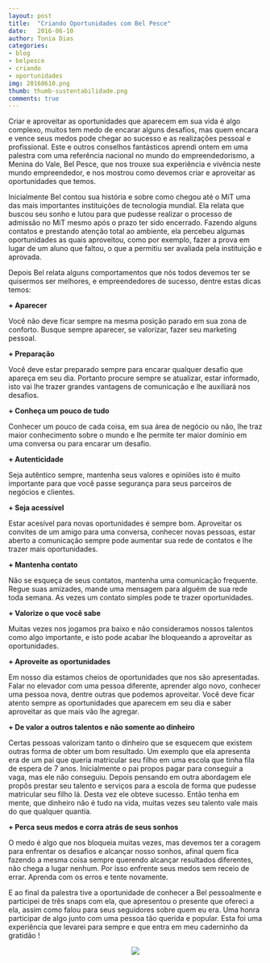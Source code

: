 ```yaml
---
layout: post
title:  "Criando Oportunidades com Bel Pesce"
date:   2016-06-10
author: Tonia Dias
categories: 
- blog
- belpesce
- criando
- oportunidades
img: 20160610.png
thumb: thumb-sustentabilidade.png
comments: true
---
```


Criar e aproveitar as oportunidades que aparecem em sua vida é algo complexo, muitos tem medo de encarar alguns desafios, mas quem encara e vence seus medos pode chegar ao sucesso e as realizações pessoal e profissional. Este e outros conselhos fantásticos aprendi ontem em uma palestra com uma referência nacional no mundo do empreendedorismo, a Menina do Vale, Bel Pesce, que nos trouxe sua experiência e vivência neste mundo empreendedor, e nos mostrou como devemos criar e aproveitar as oportunidades que temos.<!--more-->

Inicialmente Bel contou sua história e sobre como chegou até o MiT uma das mais importantes instituições de tecnologia mundial. Ela relata que buscou seu sonho e lutou para que pudesse realizar o processo de admissão no MiT mesmo após o prazo ter sido encerrado. Fazendo alguns contatos e prestando atenção total ao ambiente, ela percebeu algumas oportunidades as quais aproveitou, como por exemplo, fazer a prova em lugar de um aluno que faltou, o que a permitiu ser avaliada pela instituição e aprovada.

Depois Bel relata alguns comportamentos que nós todos devemos ter se quisermos ser melhores, e empreendedores de sucesso, dentre estas dicas temos:

<b>+ Aparecer</b>

Você não deve ficar sempre na mesma posição parado em sua zona de conforto. Busque sempre aparecer, se valorizar, fazer seu marketing pessoal.

<b>+ Preparação</b>

Você deve estar preparado sempre para encarar qualquer desafio que apareça em seu dia. Portanto procure sempre se atualizar, estar informado, isto vai lhe trazer grandes vantagens de comunicação e lhe auxiliará nos desafios.

<b>+ Conheça um pouco de tudo</b>

Conhecer um pouco de cada coisa, em sua área de negócio ou não, lhe traz maior conhecimento sobre o mundo e lhe permite ter maior domínio em uma conversa ou para encarar um desafio. 

<b>+ Autenticidade</b>

Seja autêntico sempre, mantenha seus valores e opiniões isto é muito importante para que você passe segurança para seus parceiros de negócios e clientes.

<b>+ Seja acessível</b>

Estar acesível para novas oportunidades é sempre bom. Aproveitar os convites de um amigo para uma conversa, conhecer novas pessoas, estar aberto a comunicação sempre pode aumentar sua rede de contatos e lhe trazer mais oportunidades.

<b>+ Mantenha contato</b>

Não se esqueça de seus contatos, mantenha uma comunicação frequente. Regue suas amizades, mande uma mensagem para alguém de sua rede toda semana. As vezes um contato simples pode te trazer oportunidades.

<b>+ Valorize o que você sabe</b>

Muitas vezes nos jogamos pra baixo e não consideramos nossos talentos como algo importante, e isto pode acabar lhe bloqueando a aproveitar as oportunidades.

<b>+ Aproveite as oportunidades</b>

Em nosso dia estamos cheios de oportunidades que nos são apresentadas. Falar no elevador com uma pessoa diferente, aprender algo novo, conhecer uma pessoa nova, dentre outras que podemos aproveitar. Você deve ficar atento sempre as oportunidades que aparecem em seu dia e saber aproveitar as que mais vão lhe agregar.

<b>+ De valor a outros talentos e não somente ao dinheiro</b>

Certas pessoas valorizam tanto o dinheiro que se esquecem que existem outras forma de obter um bom resultado. Um exemplo que ela apresenta era de um pai que queria matricular seu filho em uma escola que tinha fila de espera de 7 anos. Inicialmente o pai propos pagar para conseguir a vaga, mas ele não conseguiu. Depois pensando em outra abordagem ele propôs prestar seu talento e serviços para a escola de forma que pudesse matricular seu filho lá. Desta vez ele obteve sucesso. Então tenha em mente, que dinheiro não é tudo na vida, muitas vezes seu talento vale mais do que qualquer quantia.

<b>+ Perca seus medos e corra atrás de seus sonhos</b>

O medo é algo que nos bloqueia muitas vezes, mas devemos ter a coragem para enfrentar os desafios e alcançar nosso sonhos, afinal quem fica fazendo a mesma coisa sempre querendo alcançar resultados diferentes, não chega a lugar nenhum. Por isso enfrente seus medos sem receio de errar. Aprenda com os erros e tente novamente.

E ao final da palestra tive a oportunidade de conhecer a Bel pessoalmente e participei de três snaps com ela, que apresentou o presente que ofereci a ela, assim como falou para seus seguidores sobre quem eu era. Uma honra participar de algo junto com uma pessoa tão querida e popular. Esta foi uma experiência que levarei para sempre e que entra em meu caderninho da gratidão !

<p align="center">
  <img src="http://toniadias.github.io/assets/img/CongressoUnis.jpg" />
</p>
